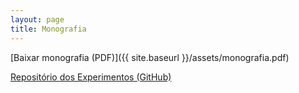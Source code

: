 ```yaml
---
layout: page
title: Monografia
---
```


[Baixar monografia (PDF)]({{ site.baseurl }}/assets/monografia.pdf)

[Repositório dos Experimentos (GitHub)](https://github.com/AkumaEX/MAC0499-Experimentos)